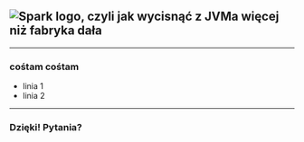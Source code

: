 ## ![Spark logo](https://upload.wikimedia.org/wikipedia/commons/thumb/f/f3/Apache_Spark_logo.svg/640px-Apache_Spark_logo.svg.png), czyli jak wycisnąć z JVMa więcej niż fabryka dała

---

### cośtam cośtam

- linia 1 
- linia 2

---

### Dzięki! Pytania?
